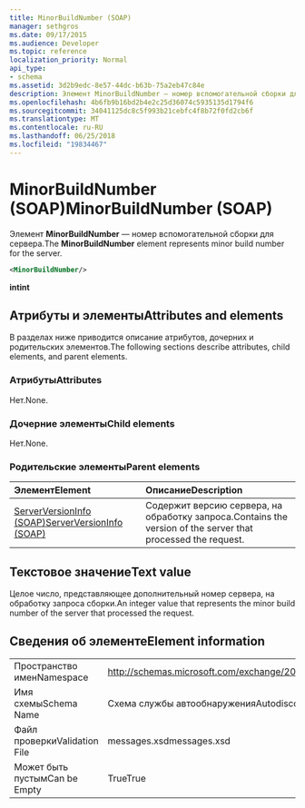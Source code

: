 ```yaml
---
title: MinorBuildNumber (SOAP)
manager: sethgros
ms.date: 09/17/2015
ms.audience: Developer
ms.topic: reference
localization_priority: Normal
api_type:
- schema
ms.assetid: 3d2b9edc-8e57-44dc-b63b-75a2eb47c84e
description: Элемент MinorBuildNumber — номер вспомогательной сборки для сервера.
ms.openlocfilehash: 4b6fb9b16bd2b4e2c25d36074c5935135d1794f6
ms.sourcegitcommit: 34041125dc8c5f993b21cebfc4f8b72f0fd2cb6f
ms.translationtype: MT
ms.contentlocale: ru-RU
ms.lasthandoff: 06/25/2018
ms.locfileid: "19834467"
---
```

# <a name="minorbuildnumber-soap"></a><span data-ttu-id="11c9f-103">MinorBuildNumber (SOAP)</span><span class="sxs-lookup"><span data-stu-id="11c9f-103">MinorBuildNumber (SOAP)</span></span>

<span data-ttu-id="11c9f-104">Элемент **MinorBuildNumber** — номер вспомогательной сборки для сервера.</span><span class="sxs-lookup"><span data-stu-id="11c9f-104">The **MinorBuildNumber** element represents minor build number for the server.</span></span> 
  
```XML
<MinorBuildNumber/>
```

 <span data-ttu-id="11c9f-105">**int**</span><span class="sxs-lookup"><span data-stu-id="11c9f-105">**int**</span></span>
## <a name="attributes-and-elements"></a><span data-ttu-id="11c9f-106">Атрибуты и элементы</span><span class="sxs-lookup"><span data-stu-id="11c9f-106">Attributes and elements</span></span>

<span data-ttu-id="11c9f-107">В разделах ниже приводится описание атрибутов, дочерних и родительских элементов.</span><span class="sxs-lookup"><span data-stu-id="11c9f-107">The following sections describe attributes, child elements, and parent elements.</span></span>
  
### <a name="attributes"></a><span data-ttu-id="11c9f-108">Атрибуты</span><span class="sxs-lookup"><span data-stu-id="11c9f-108">Attributes</span></span>

<span data-ttu-id="11c9f-109">Нет.</span><span class="sxs-lookup"><span data-stu-id="11c9f-109">None.</span></span>
  
### <a name="child-elements"></a><span data-ttu-id="11c9f-110">Дочерние элементы</span><span class="sxs-lookup"><span data-stu-id="11c9f-110">Child elements</span></span>

<span data-ttu-id="11c9f-111">Нет.</span><span class="sxs-lookup"><span data-stu-id="11c9f-111">None.</span></span>
  
### <a name="parent-elements"></a><span data-ttu-id="11c9f-112">Родительские элементы</span><span class="sxs-lookup"><span data-stu-id="11c9f-112">Parent elements</span></span>

|<span data-ttu-id="11c9f-113">**Элемент**</span><span class="sxs-lookup"><span data-stu-id="11c9f-113">**Element**</span></span>|<span data-ttu-id="11c9f-114">**Описание**</span><span class="sxs-lookup"><span data-stu-id="11c9f-114">**Description**</span></span>|
|:-----|:-----|
|[<span data-ttu-id="11c9f-115">ServerVersionInfo (SOAP)</span><span class="sxs-lookup"><span data-stu-id="11c9f-115">ServerVersionInfo (SOAP)</span></span>](serverversioninfo-soap.md) <br/> |<span data-ttu-id="11c9f-116">Содержит версию сервера, на обработку запроса.</span><span class="sxs-lookup"><span data-stu-id="11c9f-116">Contains the version of the server that processed the request.</span></span>  <br/> |
   
## <a name="text-value"></a><span data-ttu-id="11c9f-117">Текстовое значение</span><span class="sxs-lookup"><span data-stu-id="11c9f-117">Text value</span></span>

<span data-ttu-id="11c9f-118">Целое число, представляющее дополнительный номер сервера, на обработку запроса сборки.</span><span class="sxs-lookup"><span data-stu-id="11c9f-118">An integer value that represents the minor build number of the server that processed the request.</span></span>
  
## <a name="element-information"></a><span data-ttu-id="11c9f-119">Сведения об элементе</span><span class="sxs-lookup"><span data-stu-id="11c9f-119">Element information</span></span>

|||
|:-----|:-----|
|<span data-ttu-id="11c9f-120">Пространство имен</span><span class="sxs-lookup"><span data-stu-id="11c9f-120">Namespace</span></span>  <br/> |http://schemas.microsoft.com/exchange/2010/Autodiscover  <br/> |
|<span data-ttu-id="11c9f-121">Имя схемы</span><span class="sxs-lookup"><span data-stu-id="11c9f-121">Schema Name</span></span>  <br/> |<span data-ttu-id="11c9f-122">Схема службы автообнаружения</span><span class="sxs-lookup"><span data-stu-id="11c9f-122">Autodiscover schema</span></span>  <br/> |
|<span data-ttu-id="11c9f-123">Файл проверки</span><span class="sxs-lookup"><span data-stu-id="11c9f-123">Validation File</span></span>  <br/> |<span data-ttu-id="11c9f-124">messages.xsd</span><span class="sxs-lookup"><span data-stu-id="11c9f-124">messages.xsd</span></span>  <br/> |
|<span data-ttu-id="11c9f-125">Может быть пустым</span><span class="sxs-lookup"><span data-stu-id="11c9f-125">Can be Empty</span></span>  <br/> |<span data-ttu-id="11c9f-126">True</span><span class="sxs-lookup"><span data-stu-id="11c9f-126">True</span></span>  <br/> |
   

